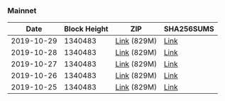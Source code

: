 ### Mainnet

|    Date    | Block Height | ZIP | SHA256SUMS |
| ---------- | ------------ | --- | ---------- |
| 2019-10-29 | 1340483 | [Link](https://s3-ap-southeast-2.amazonaws.com/ion-bootstrap/mainnet/2019-10-29/bootstrap.dat.zip) (829M) | [Link](https://s3-ap-southeast-2.amazonaws.com/ion-bootstrap/mainnet/2019-10-29/SHA256SUMS) |
| 2019-10-28 | 1340483 | [Link](https://s3-ap-southeast-2.amazonaws.com/ion-bootstrap/mainnet/2019-10-28/bootstrap.dat.zip) (829M) | [Link](https://s3-ap-southeast-2.amazonaws.com/ion-bootstrap/mainnet/2019-10-28/SHA256SUMS) |
| 2019-10-27 | 1340483 | [Link](https://s3-ap-southeast-2.amazonaws.com/ion-bootstrap/mainnet/2019-10-27/bootstrap.dat.zip) (829M) | [Link](https://s3-ap-southeast-2.amazonaws.com/ion-bootstrap/mainnet/2019-10-27/SHA256SUMS) |
| 2019-10-26 | 1340483 | [Link](https://s3-ap-southeast-2.amazonaws.com/ion-bootstrap/mainnet/2019-10-26/bootstrap.dat.zip) (829M) | [Link](https://s3-ap-southeast-2.amazonaws.com/ion-bootstrap/mainnet/2019-10-26/SHA256SUMS) |
| 2019-10-25 | 1340483 | [Link](https://s3-ap-southeast-2.amazonaws.com/ion-bootstrap/mainnet/2019-10-25/bootstrap.dat.zip) (829M) | [Link](https://s3-ap-southeast-2.amazonaws.com/ion-bootstrap/mainnet/2019-10-25/SHA256SUMS) |

